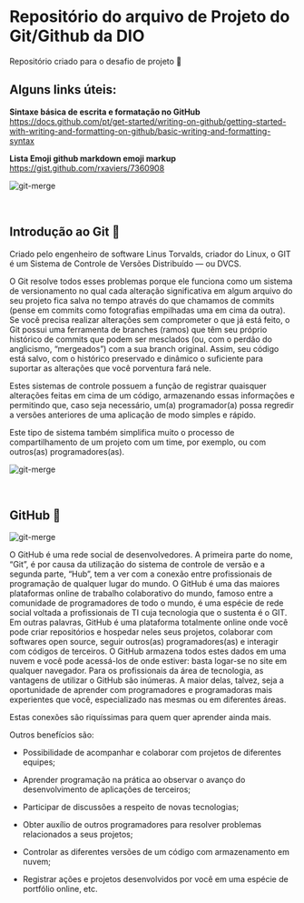 # Repositório do arquivo de Projeto do Git/Github da DIO 

Repositório criado para o desafio de projeto :rocket:

## Alguns links úteis:

**Sintaxe básica de escrita e formatação no GitHub**  
https://docs.github.com/pt/get-started/writing-on-github/getting-started-with-writing-and-formatting-on-github/basic-writing-and-formatting-syntax

**Lista Emoji github markdown emoji markup**  
https://gist.github.com/rxaviers/7360908

![git-merge](https://c.tenor.com/D12KYBUCOBAAAAAd/git-merge.gif)

&nbsp;


## Introdução ao Git :rocket:



Criado pelo engenheiro de software Linus Torvalds, criador do Linux, o GIT é um Sistema de Controle de Versões Distribuído — ou DVCS.

O Git resolve todos esses problemas porque ele funciona como um sistema de versionamento no qual cada alteração significativa em algum arquivo do seu projeto fica salva no tempo através do que chamamos de commits (pense em commits como fotografias empilhadas uma em cima da outra). Se você precisa realizar alterações sem comprometer o que já está feito, o Git possui uma ferramenta de branches (ramos) que têm seu próprio histórico de commits que podem ser mesclados (ou, com o perdão do anglicismo, “mergeados”) com a sua branch original. Assim, seu código está salvo, com o histórico preservado e dinâmico o suficiente para suportar as alterações que você porventura fará nele.

Estes sistemas de controle possuem a função de registrar quaisquer alterações feitas em cima de um código, armazenando essas informações e permitindo que, caso seja necessário, um(a) programador(a) possa regredir a versões anteriores de uma aplicação de modo simples e rápido.

Este tipo de sistema também simplifica muito o processo de compartilhamento de um projeto com um time, por exemplo, ou com outros(as) programadores(as).

![git-merge](https://media4.giphy.com/media/12xE55iJiyUt4Q/giphy.gif?cid=ecf05e470iu2eeiezflucq17ohigufkgvf2va8m3ualx39jq&rid=giphy.gif&ct=g)


&nbsp;

## GitHub :rocket:

![git-merge](https://media.giphy.com/headers/GitHub/w8ZJLtJbmuph.gif)

O GitHub é uma rede social de desenvolvedores. A primeira parte do nome, “Git”, é por causa da utilização do sistema de controle de versão e a segunda parte, “Hub”, tem a ver com a conexão entre profissionais de programação de qualquer lugar do mundo.
O GitHub é uma das maiores plataformas online de trabalho colaborativo do mundo, famoso entre a comunidade de programadores de todo o mundo, é uma espécie de rede social voltada a profissionais de TI cuja tecnologia que o sustenta é o GIT.
Em outras palavras, GitHub é uma plataforma totalmente online onde você pode criar repositórios e hospedar neles seus projetos, colaborar com softwares open source, seguir outros(as) programadores(as) e interagir com códigos de terceiros.
O GitHub armazena todos estes dados em uma nuvem e você pode acessá-los de onde estiver: basta logar-se no site em qualquer navegador.
Para os profissionais da área de tecnologia, as vantagens de utilizar o GitHub são inúmeras.
A maior delas, talvez, seja a oportunidade de aprender com programadores e programadoras mais experientes que você, especializado nas mesmas ou em diferentes áreas.


Estas conexões são riquíssimas para quem quer aprender ainda mais.

Outros benefícios são:

   - Possibilidade de acompanhar e colaborar com projetos de diferentes equipes;

   - Aprender programação na prática ao observar o avanço do desenvolvimento de aplicações de terceiros;

   - Participar de discussões a respeito de novas tecnologias;

   - Obter auxílio de outros programadores para resolver problemas relacionados a seus projetos;

   - Controlar as diferentes versões de um código com armazenamento em nuvem;

   - Registrar ações e projetos desenvolvidos por você em uma espécie de portfólio online, etc.

